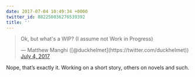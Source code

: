 ```yaml
---
date: 2017-07-04 10:49:34 +0000
twitter_id: 882250036276539392
title: ''
---
```


<blockquote class="twitter-tweet"><p lang="en" dir="ltr">Ok, but what&#39;s a WIP? (I assume not Work in Progress)</p>&mdash; Matthew Manghi ([@duckhelmet](https://twitter.com/duckhelmet)) <a href="https://twitter.com/duckhelmet/status/882249630876147712?ref_src=twsrc%5Etfw">July 4, 2017</a></blockquote>
<script async src="https://platform.twitter.com/widgets.js" charset="utf-8"></script>

Nope, that’s exactly it. Working on a short story, others on novels and such.

